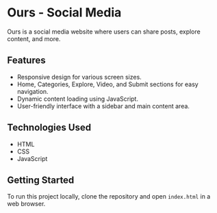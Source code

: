 # Ours - Social Media

Ours is a social media website where users can share posts, explore content, and more.

## Features

- Responsive design for various screen sizes.
- Home, Categories, Explore, Video, and Submit sections for easy navigation.
- Dynamic content loading using JavaScript.
- User-friendly interface with a sidebar and main content area.

## Technologies Used

- HTML
- CSS
- JavaScript

## Getting Started

To run this project locally, clone the repository and open `index.html` in a web browser.

```bash
